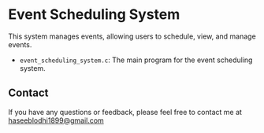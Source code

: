 # Event Scheduling System

This system manages events, allowing users to schedule, view, and manage events.

*    `event_scheduling_system.c`: The main program for the event scheduling system.

## Contact

If you have any questions or feedback, please feel free to contact me at haseeblodhi1899@gmail.com